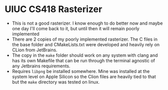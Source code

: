 # UIUC CS418 Rasterizer

* This is not a good rasterizer. I know enough to do better now and maybe one day I'll come back to it, but until then it will remain poorly implemented
* There are 2 copies of my poorly implemented rasterizer. The C files in the base folder and CMakeLists.txt were developed and heavily rely on CLion from JetBrains.
* The copy in the `make` folder should work on any system with clang and has its own Makefile that can be run through the terminal agnostic of any Jetbrains requirements.
* Requires `libpng` be installed somewhere. Mine was installed at the system level on Apple Silicon so the Clion files are heavily tied to that but the `make` directory was tested on linux.